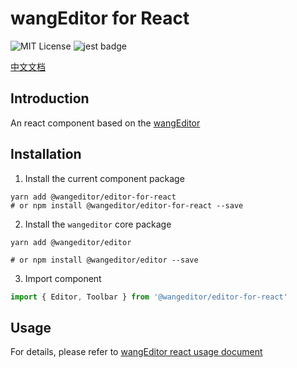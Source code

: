 # wangEditor for React

<!-- Badge -->
![MIT License](https://img.shields.io/badge/License-MIT-blue)
![jest badge](https://img.shields.io/badge/unit%20test-jest-yellowgreen)

[中文文档](./README.md)

## Introduction
An react component based on the [wangEditor](https://www.wangeditor.com/en/v5/for-frame.html#attention)

## Installation
1. Install the current component package

```shell
yarn add @wangeditor/editor-for-react
# or npm install @wangeditor/editor-for-react --save

```

2. Install the `wangeditor` core package

```shell
yarn add @wangeditor/editor

# or npm install @wangeditor/editor --save
```
3. Import component

```ts
import { Editor, Toolbar } from '@wangeditor/editor-for-react'
```

## Usage
For details, please refer to [wangEditor react usage document](https://www.wangeditor.com/en/v5/for-frame.html#react)
